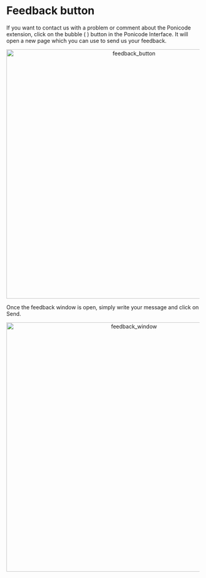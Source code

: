 # Feedback button
If you want to contact us with a problem or comment about the Ponicode extension, click on the bubble ( <i class="far fa-comment-dots" style="color:blue"></i> ) button in the Ponicode Interface. It will open a new page which you can use to send us your feedback.

<p align="center">
    <img src="ut_extension/deep_dive/images/feedback_1.png" alt="feedback_button" width="650"/>
</p>

Once the feedback window is open, simply write your message and click on Send.

<p align="center">
    <img src="ut_extension/deep_dive/images/feedback_2.png" alt="feedback_window" width="650"/>
</p>
